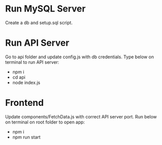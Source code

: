 # Run MySQL Server
Create a db and setup.sql script.

# Run API Server
Go to api folder and update config.js with db credentials. Type below on terminal to run API server:
* npm i
* cd api
* node index.js

# Frontend
Update components/FetchData.js with correct API server port. Run below on terminal on root folder to open app:
* npm i
* npm run start

